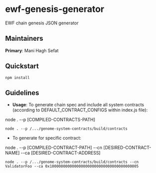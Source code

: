 # ewf-genesis-generator
EWF chain genesis JSON generator

## Maintainers
**Primary**: Mani Hagh Sefat

## Quickstart
```
npm install
```

## Guidelines

- **Usage**:
   To generate chain spec and include all system contracts (according to DEFAULT_CONTRACT_CONFIGS within index.js file):

node . --p [COMPILED-CONTRACTS-PATH]
```
node . --p /.../genome-system-contracts/build/contracts
```
   - To generate for specific contract:

node . --p [COMPILED-CONTRACT-PATH] --cn [DESIRED-CONTRACT-NAME] --ca [DESIRED-CONTRACT-ADDRESS]
```
node . --p /.../genome-system-contracts/build/contracts --cn ValidatorFoo --ca 0x1000000000000000000000000000000000000005
```
